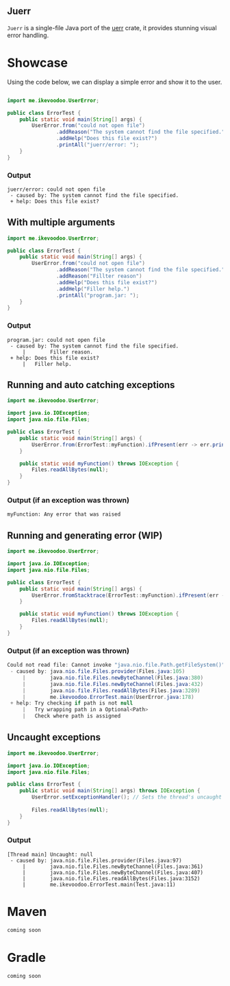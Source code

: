## Juerr
`Juerr` is a single-file Java port of the [uerr](https://crates.io/crates/uerr) crate, it provides stunning visual error handling.

# Showcase
Using the code below, we can display a simple error and show it to the user.

```java

import me.ikevoodoo.UserError;

public class ErrorTest {
    public static void main(String[] args) {
        UserError.from("could not open file")
                .addReason("The system cannot find the file specified.")
                .addHelp("Does this file exist?")
                .printAll("juerr/error: ");
    }
}
```
### Output
```
juerr/error: could not open file
 - caused by: The system cannot find the file specified.
 + help: Does this file exist?
```
## With multiple arguments
```java
import me.ikevoodoo.UserError;

public class ErrorTest {
    public static void main(String[] args) {
        UserError.from("could not open file")
                .addReason("The system cannot find the file specified.")
                .addReason("Fillter reason")
                .addHelp("Does this file exist?")
                .addHelp("Filler help.")
                .printAll("program.jar: ");
    }
}
```
### Output
```
program.jar: could not open file
 - caused by: The system cannot find the file specified.
     |        Filler reason.
 + help: Does this file exist?
     |   Filler help.
```
## Running and auto catching exceptions
```java
import me.ikevoodoo.UserError;

import java.io.IOException;
import java.nio.file.Files;

public class ErrorTest {
    public static void main(String[] args) {
        UserError.from(ErrorTest::myFunction).ifPresent(err -> err.printAll("myFunction: "));
    }

    public static void myFunction() throws IOException {
        Files.readAllBytes(null);
    }
}
```
### Output (if an exception was thrown)
```
myFunction: Any error that was raised
```
## Running and generating error (WIP)
```java
import me.ikevoodoo.UserError;

import java.io.IOException;
import java.nio.file.Files;

public class ErrorTest {
    public static void main(String[] args) {
        UserError.fromStacktrace(ErrorTest::myFunction).ifPresent(err -> err.printAll("myFunction: "));
    }

    public static void myFunction() throws IOException {
        Files.readAllBytes(null);
    }
}
```
### Output (if an exception was thrown)
```java
Could not read file: Cannot invoke "java.nio.file.Path.getFileSystem()" because "path" is null
 - caused by: java.nio.file.Files.provider(Files.java:105)
     |        java.nio.file.Files.newByteChannel(Files.java:380)
     |        java.nio.file.Files.newByteChannel(Files.java:432)
     |        java.nio.file.Files.readAllBytes(Files.java:3289)
     |        me.ikevoodoo.ErrorTest.main(UserError.java:178)
 + help: Try checking if path is not null
     |   Try wrapping path in a Optional<Path>
     |   Check where path is assigned
```
## Uncaught exceptions
```java
import me.ikevoodoo.UserError;

import java.io.IOException;
import java.nio.file.Files;

public class ErrorTest {
    public static void main(String[] args) throws IOException {
        UserError.setExceptionHandler(); // Sets the thread's uncaught exception handler
        
        Files.readAllBytes(null);
    }
}
```
### Output
```
[Thread main] Uncaught: null
 - caused by: java.nio.file.Files.provider(Files.java:97)
     |        java.nio.file.Files.newByteChannel(Files.java:361)
     |        java.nio.file.Files.newByteChannel(Files.java:407)
     |        java.nio.file.Files.readAllBytes(Files.java:3152)
     |        me.ikevoodoo.ErrorTest.main(Test.java:11)
```


# Maven
```xml
coming soon
```

# Gradle
```
coming soon
```